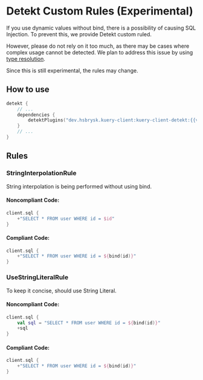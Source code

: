 # Detekt Custom Rules (Experimental)

If you use dynamic values without bind, there is a possibility of causing SQL Injection. To prevent this, we provide
Detekt custom ruled.

However, please do not rely on it too much, as there may be cases where complex usage cannot be detected. We plan to
address this issue by using [type resolution](https://detekt.dev/docs/gettingstarted/type-resolution/).

Since this is still experimental, the rules may change.

## How to use

```kotlin
detekt {
    // ...
    dependencies {
        detektPlugins("dev.hsbrysk.kuery-client:kuery-client-detekt:{{version}}")
    }
    // ...
}
```

## Rules

### StringInterpolationRule

String interpolation is being performed without using bind.

#### Noncompliant Code:

```kotlin
client.sql {
    +"SELECT * FROM user WHERE id = $id"
}
```

#### Compliant Code:

```kotlin
client.sql {
    +"SELECT * FROM user WHERE id = ${bind(id)}"
}
```

### UseStringLiteralRule

To keep it concise, should use String Literal.

#### Noncompliant Code:

```kotlin
client.sql {
    val sql = "SELECT * FROM user WHERE id = ${bind(id)}"
    +sql
}
```

#### Compliant Code:

```kotlin
client.sql {
    +"SELECT * FROM user WHERE id = ${bind(id)}"
}
```
